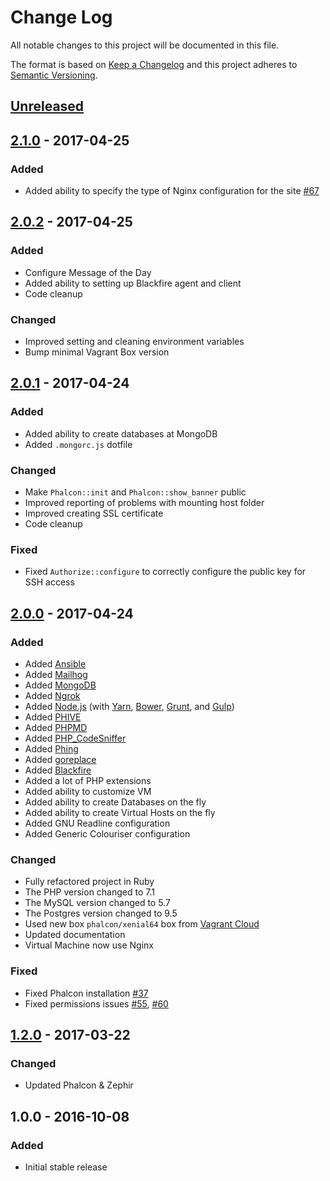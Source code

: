 # Change Log
All notable changes to this project will be documented in this file.

The format is based on [Keep a Changelog](http://keepachangelog.com/)
and this project adheres to [Semantic Versioning](http://semver.org/).

## [Unreleased]

## [2.1.0] - 2017-04-25
### Added
- Added ability to specify the type of Nginx configuration for the site [#67](https://github.com/phalcon/box/issues/67)

## [2.0.2] - 2017-04-25
### Added
- Configure Message of the Day
- Added ability to setting up Blackfire agent and client
- Code cleanup

### Changed
- Improved setting and cleaning environment variables
- Bump minimal Vagrant Box version

## [2.0.1] - 2017-04-24
### Added
- Added ability to create databases at MongoDB
- Added `.mongorc.js` dotfile

### Changed
- Make `Phalcon::init` and `Phalcon::show_banner` public
- Improved reporting of problems with mounting host folder
- Improved creating SSL certificate
- Code cleanup

### Fixed
- Fixed `Authorize::configure` to correctly configure the public key for SSH access

## [2.0.0] - 2017-04-24
### Added
- Added [Ansible](https://www.ansible.com)
- Added [Mailhog](https://github.com/mailhog/MailHog)
- Added [MongoDB](https://www.mongodb.com)
- Added [Ngrok](https://ngrok.com)
- Added [Node.js](https://nodejs.org/en/) (with [Yarn](https://yarnpkg.com/en/), [Bower](https://bower.io), [Grunt](https://gruntjs.com), and [Gulp](http://gulpjs.com))
- Added [PHIVE](https://phar.io)
- Added [PHPMD](https://phpmd.org)
- Added [PHP_CodeSniffer](https://github.com/squizlabs/PHP_CodeSniffer)
- Added [Phing](https://www.phing.info)
- Added [goreplace](https://github.com/webdevops/go-replace)
- Added [Blackfire](https://blackfire.io)
- Added a lot of PHP extensions
- Added ability to customize VM
- Added ability to create Databases on the fly
- Added ability to create Virtual Hosts on the fly
- Added GNU Readline configuration
- Added Generic Colouriser configuration

### Changed
- Fully refactored project in Ruby
- The PHP version changed to 7.1
- The MySQL version changed to 5.7
- The Postgres version changed to 9.5
- Used new box `phalcon/xenial64` box from [Vagrant Cloud](https://atlas.hashicorp.com/phalconphp/boxes/xenial64/)
- Updated documentation
- Virtual Machine now use Nginx

### Fixed
- Fixed Phalcon installation [#37](https://github.com/phalcon/box/issues/37)
- Fixed permissions issues [#55](https://github.com/phalcon/box/issues/55), [#60](https://github.com/phalcon/box/issues/60)

## [1.2.0] - 2017-03-22
### Changed
- Updated Phalcon & Zephir

## 1.0.0 - 2016-10-08
### Added
- Initial stable release

[Unreleased]: https://github.com/phalcon/box/compare/v2.1.0...HEAD
[2.1.0]: https://github.com/phalcon/box/compare/v2.1.0...v2.0.2
[2.0.2]: https://github.com/phalcon/box/compare/v2.0.2...v2.0.1
[2.0.1]: https://github.com/phalcon/box/compare/v2.0.1...v2.0.0
[2.0.0]: https://github.com/phalcon/box/compare/v2.0.0...v1.2.0
[1.2.0]: https://github.com/phalcon/box/compare/v1.2.0...v1.0.0

